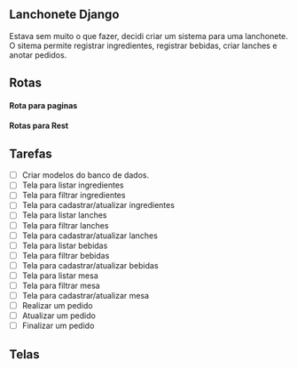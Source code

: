 ## Lanchonete Django
Estava sem muito o que fazer, decidi criar um sistema para uma lanchonete.  
O sitema permite registrar ingredientes, registrar bebidas, criar lanches e anotar pedidos.  

## Rotas
#### Rota para paginas
#### Rotas para Rest  

## Tarefas  
-[ ] Criar modelos do banco de dados.  
-[ ] Tela para listar ingredientes  
-[ ] Tela para filtrar ingredientes  
-[ ] Tela para cadastrar/atualizar ingredientes  
-[ ] Tela para listar lanches  
-[ ] Tela para filtrar lanches  
-[ ] Tela para cadastrar/atualizar lanches  
-[ ] Tela para listar bebidas  
-[ ] Tela para filtrar bebidas  
-[ ] Tela para cadastrar/atualizar bebidas  
-[ ] Tela para listar mesa  
-[ ] Tela para filtrar mesa  
-[ ] Tela para cadastrar/atualizar mesa  
-[ ] Realizar um pedido  
-[ ] Atualizar um pedido  
-[ ] Finalizar um pedido   

## Telas  
 

